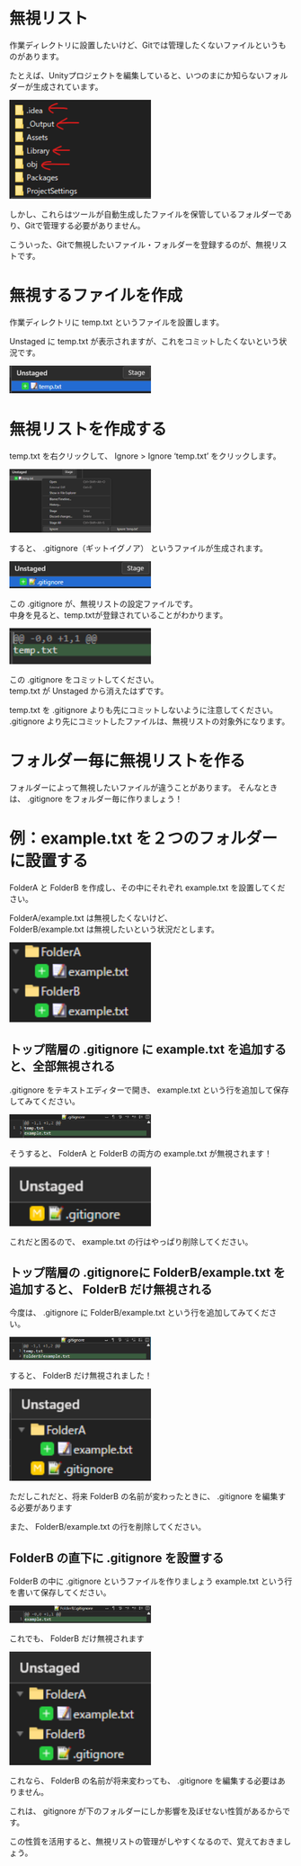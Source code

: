 # 無視リスト

作業ディレクトリに設置したいけど、Gitでは管理したくないファイルというものがあります。

たとえば、Unityプロジェクトを編集していると、いつのまにか知らないフォルダーが生成されています。

<img src="images/1.png" width="50%" alt="" title="">

<br>

しかし、これらはツールが自動生成したファイルを保管しているフォルダーであり、Gitで管理する必要がありません。

こういった、Gitで無視したいファイル・フォルダーを登録するのが、無視リストです。

# 無視するファイルを作成

作業ディレクトリに temp.txt というファイルを設置します。

Unstaged に temp.txt が表示されますが、これをコミットしたくないという状況です。

<img src="images/2.png" width="50%" alt="" title="">

<br>

# 無視リストを作成する
temp.txt を右クリックして、 Ignore > Ignore ‘temp.txt’ をクリックします。

<img src="images/3.png" width="50%" alt="" title="">

<br>

すると、 .gitignore（ギットイグノア） というファイルが生成されます。

<img src="images/4.png" width="50%" alt="" title="">

<br>

この .gitignore が、無視リストの設定ファイルです。  
中身を見ると、temp.txtが登録されていることがわかります。

<img src="images/5.png" width="50%" alt="" title="">

<br>

この .gitignore をコミットしてください。  
temp.txt が Unstaged から消えたはずです。

temp.txt を .gitignore よりも先にコミットしないように注意してください。  
.gitignore より先にコミットしたファイルは、無視リストの対象外になります。

# フォルダー毎に無視リストを作る
フォルダーによって無視したいファイルが違うことがあります。
そんなときは、 .gitignore をフォルダー毎に作りましょう！

# 例：example.txt を２つのフォルダーに設置する
FolderA と FolderB を作成し、その中にそれぞれ example.txt を設置してください。  

FolderA/example.txt は無視したくないけど、  
 FolderB/example.txt は無視したいという状況だとします。

<img src="images/6.png" width="50%" alt="" title="">

<br>



## トップ階層の .gitignore に example.txt を追加すると、全部無視される
.gitignore をテキストエディターで開き、 example.txt という行を追加して保存してみてください。

<img src="images/7.png" width="50%" alt="" title="">

<br>

そうすると、 FolderA と FolderB の両方の example.txt が無視されます！

<img src="images/8.png" width="50%" alt="" title="">

<br>

これだと困るので、 example.txt の行はやっぱり削除してください。

## トップ階層の .gitignoreに FolderB/example.txt を追加すると、 FolderB だけ無視される
今度は、 .gitignore に FolderB/example.txt という行を追加してみてください。

<img src="images/9.png" width="50%" alt="" title="">

<br>

すると、 FolderB だけ無視されました！

<img src="images/10.png" width="50%" alt="" title="">

<br>

ただしこれだと、将来 FolderB の名前が変わったときに、 .gitignore を編集する必要があります

また、 FolderB/example.txt の行を削除してください。

## FolderB の直下に .gitignore を設置する
FolderB の中に .gitignore というファイルを作りましょう
example.txt という行を書いて保存してください。

<img src="images/11.png" width="50%" alt="" title="">

<br>

これでも、 FolderB だけ無視されます

<img src="images/12.png" width="50%" alt="" title="">

<br>

これなら、 FolderB の名前が将来変わっても、 .gitignore を編集する必要はありません。

これは、 gitignore が下のフォルダーにしか影響を及ぼせない性質があるからです。

この性質を活用すると、無視リストの管理がしやすくなるので、覚えておきましょう。










